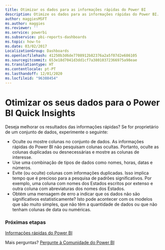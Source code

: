 ```yaml
---
title: Otimizar os dados para as informações rápidas do Power BI
description: Otimize os dados para as informações rápidas do Power BI. Se o Power BI não encontrar informações nos seus dados, eis algumas coisas que pode fazer
author: maggiesMSFT
ms.author: maggies
ms.reviewer: ''
ms.service: powerbi
ms.subservice: pbi-reports-dashboards
ms.topic: how-to
ms.date: 03/02/2017
LocalizationGroup: Dashboards
ms.openlocfilehash: 41250b3d6de7708912b82376a2a5f07d2e686105
ms.sourcegitcommit: 653e18d7041d3dd1cf7a38010372366975a98eae
ms.translationtype: HT
ms.contentlocale: pt-PT
ms.lasthandoff: 12/01/2020
ms.locfileid: "96388454"
---
```

# <a name="optimize-your-data-for-power-bi-quick-insights"></a>Otimizar os seus dados para o Power BI Quick Insights
Deseja melhorar os resultados das informações rápidas?  Se for proprietário de um conjunto de dados, experimente o seguinte:

* Oculte ou mostre colunas no conjunto de dados. As informações rápidas do Power BI não pesquisam colunas ocultas.  Portanto, oculte as colunas duplicadas ou desnecessárias e mostre as colunas de interesse.
* Use uma combinação de tipos de dados como nomes, horas, datas e números.
* Evite (ou oculte) colunas com informações duplicadas.  Isso implica tempo que é precioso para a pesquisa de padrões significativos.  Por exemplo, uma coluna com nomes dos Estados escritos por extenso e outra coluna com abreviaturas dos nomes dos Estados.
* Obtém uma mensagem de erro a indicar que os dados não são significativos estatisticamente?  Isto pode acontecer com os modelos que são muito simples, que não têm a quantidade de dados ou que não tenham colunas de data ou numéricas.

### <a name="next-steps"></a>Próximas etapas
[Informações rápidas do Power BI](../consumer/end-user-insights.md)

Mais perguntas? [Pergunte à Comunidade do Power BI](https://community.powerbi.com/)
